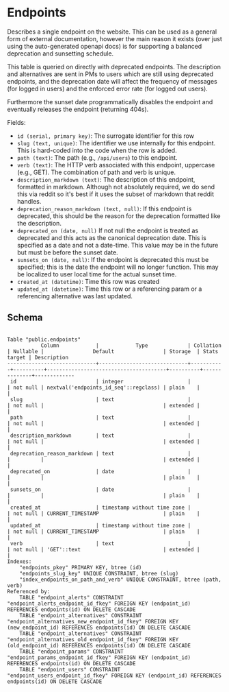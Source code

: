 # Endpoints

Describes a single endpoint on the website. This can be used as a general form
of external documentation, however the main reason it exists (over just using
the auto-generated openapi docs) is for supporting a balanced deprecation and
sunsetting schedule.

This table is queried on directly with deprecated endpoints. The description and
alternatives are sent in PMs to users which are still using deprecated endpoints,
and the deprecation date will affect the frequency of messages (for logged in
users) and the enforced error rate (for logged out users).

Furthermore the sunset date programmatically disables the endpoint and eventually
releases the endpoint (returning 404s).

Fields:
- `id (serial, primary key)`: The surrogate identifier for this row
- `slug (text, unique)`: The identifier we use internally for this endpoint.
  This is hard-coded into the code when the row is added.
- `path (text)`: The path (e.g., `/api/users`) to this endpoint.
- `verb (text)`: The HTTP verb associated with this endpoint, uppercase (e.g.,
  GET). The combination of path and verb is unique.
- `description_markdown (text)`: The description of this endpoint, formatted in
  markdown. Although not absolutely required, we do send this via reddit so it's
  best if it uses the subset of markdown that reddit handles.
- `deprecation_reason_markdown (text, null)`: If this endpoint is deprecated,
  this should be the reason for the deprecation formatted like the description.
- `deprecated_on (date, null)` If not null the endpoint is treated as deprecated
  and this acts as the canonical deprecation date. This is specified as a date and
  not a date-time. This value may be in the future but must be before the sunset
  date.
- `sunsets_on (date, null)`: If the endpoint is deprecated this must be specified;
  this is the date the endpoint will no longer function. This may be localized to
  user local time for the actual sunset time.
- `created_at (datetime)`: Time this row was created
- `updated_at (datetime)`: Time this row or a referencing param or a referencing
  alternative was last updated.

## Schema

```
                                                                     Table "public.endpoints"
           Column            |            Type             | Collation | Nullable |                Default                | Storage  | Stats target | Description
-----------------------------+-----------------------------+-----------+----------+---------------------------------------+----------+--------------+-------------
 id                          | integer                     |           | not null | nextval('endpoints_id_seq'::regclass) | plain    |              |
 slug                        | text                        |           | not null |                                       | extended |              |
 path                        | text                        |           | not null |                                       | extended |              |
 description_markdown        | text                        |           | not null |                                       | extended |              |
 deprecation_reason_markdown | text                        |           |          |                                       | extended |              |
 deprecated_on               | date                        |           |          |                                       | plain    |              |
 sunsets_on                  | date                        |           |          |                                       | plain    |              |
 created_at                  | timestamp without time zone |           | not null | CURRENT_TIMESTAMP                     | plain    |              |
 updated_at                  | timestamp without time zone |           | not null | CURRENT_TIMESTAMP                     | plain    |              |
 verb                        | text                        |           | not null | 'GET'::text                           | extended |              |
Indexes:
    "endpoints_pkey" PRIMARY KEY, btree (id)
    "endpoints_slug_key" UNIQUE CONSTRAINT, btree (slug)
    "index_endpoints_on_path_and_verb" UNIQUE CONSTRAINT, btree (path, verb)
Referenced by:
    TABLE "endpoint_alerts" CONSTRAINT "endpoint_alerts_endpoint_id_fkey" FOREIGN KEY (endpoint_id) REFERENCES endpoints(id) ON DELETE CASCADE
    TABLE "endpoint_alternatives" CONSTRAINT "endpoint_alternatives_new_endpoint_id_fkey" FOREIGN KEY (new_endpoint_id) REFERENCES endpoints(id) ON DELETE CASCADE
    TABLE "endpoint_alternatives" CONSTRAINT "endpoint_alternatives_old_endpoint_id_fkey" FOREIGN KEY (old_endpoint_id) REFERENCES endpoints(id) ON DELETE CASCADE
    TABLE "endpoint_params" CONSTRAINT "endpoint_params_endpoint_id_fkey" FOREIGN KEY (endpoint_id) REFERENCES endpoints(id) ON DELETE CASCADE
    TABLE "endpoint_users" CONSTRAINT "endpoint_users_endpoint_id_fkey" FOREIGN KEY (endpoint_id) REFERENCES endpoints(id) ON DELETE CASCADE
```
